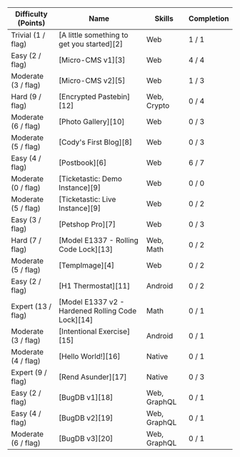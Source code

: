 | Difficulty (Points) |	Name                                              | Skills       | Completion |
| ------------------- | ------------------------------------------------- | ------------ | ---------- |
| Trivial (1 / flag)  | [A little something to get you started][2]        | Web          | 1 / 1      |
| Easy (2 / flag)     | [Micro-CMS v1][3]                                 | Web          | 4 / 4      |
| Moderate (3 / flag) | [Micro-CMS v2][5]                                 | Web          | 1 / 3      |
| Hard (9 / flag)     | [Encrypted Pastebin][12]                          | Web, Crypto  | 0 / 4      |
| Moderate (6 / flag) | [Photo Gallery][10]                               | Web          | 0 / 3      |
| Moderate (5 / flag) | [Cody's First Blog][8]                            | Web          | 0 / 3      |
| Easy (4 / flag)     | [Postbook][6]                                     | Web          | 6 / 7      |
| Moderate (0 / flag) | [Ticketastic: Demo Instance][9]                   | Web          | 0 / 0      |
| Moderate (5 / flag) | [Ticketastic: Live Instance][9]                   | Web          | 0 / 2      |
| Easy (3 / flag)     | [Petshop Pro][7]                                  | Web          | 0 / 3      |
| Hard (7 / flag)     | [Model E1337 - Rolling Code Lock][13]             | Web, Math    | 0 / 2      |
| Moderate (5 / flag) | [TempImage][4]                                    | Web          | 0 / 2      |
| Easy (2 / flag)     | [H1 Thermostat][11]                               | Android      | 0 / 2      |
| Expert (13 / flag)  | [Model E1337 v2 - Hardened Rolling Code Lock][14] | Math         | 0 / 1      |
| Moderate (3 / flag) | [Intentional Exercise][15]                        | Android      | 0 / 1      |
| Moderate (4 / flag) | [Hello World!][16]                                | Native       | 0 / 1      |
| Expert (9 / flag)   | [Rend Asunder][17]                                | Native       | 0 / 3      |
| Easy (2 / flag)     | [BugDB v1][18]                                    | Web, GraphQL | 0 / 1      |
| Easy (4 / flag)     | [BugDB v2][19]                                    | Web, GraphQL | 0 / 1      |
| Moderate (6 / flag) | [BugDB v3][20]                                    | Web, GraphQL | 0 / 1      |
